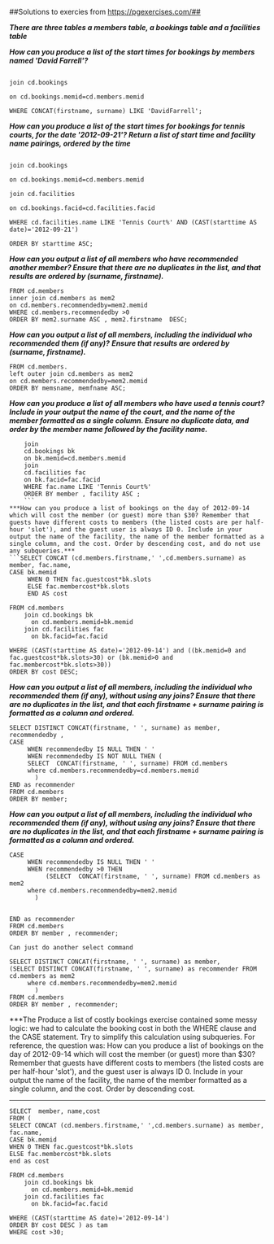 ##Solutions to exercies from https://pgexercises.com/##


***There are three tables a members table, a bookings table and a facilities table***

***How can you produce a list of the start times for bookings by members named 'David Farrell'?***

```select starttime from cd.members

join cd.bookings

on cd.bookings.memid=cd.members.memid

WHERE CONCAT(firstname, surname) LIKE 'DavidFarrell';
```

***How can you produce a list of the start times for bookings for tennis courts, for the date '2012-09-21'? Return a list of start time and facility name pairings, ordered
by the time***

```select  starttime, name from cd.members

join cd.bookings

on cd.bookings.memid=cd.members.memid 

join cd.facilities

on cd.bookings.facid=cd.facilities.facid

WHERE cd.facilities.name LIKE 'Tennis Court%' AND (CAST(starttime AS date)='2012-09-21')
 
ORDER BY starttime ASC;
```

***How can you output a list of all members who have recommended another member? Ensure that there are no duplicates in the list, 
and that results are ordered by (surname, firstname).***


```SELECT DISTINCT mem2.firstname as firstname, mem2.surname as surname
FROM cd.members 
inner join cd.members as mem2 
on cd.members.recommendedby=mem2.memid 
WHERE cd.members.recommendedby >0 
ORDER BY mem2.surname ASC , mem2.firstname  DESC;
```

***How can you output a list of all members, including the individual who recommended them (if any)?***
***Ensure that results are ordered by (surname, firstname).***

```SELECT cd.members.firstname as memfname, cd.members.surname as memsname ,  mem2.firstname as recfname, mem2.surname as recsname 
FROM cd.members. 
left outer join cd.members as mem2 
on cd.members.recommendedby=mem2.memid 
ORDER BY memsname, memfname ASC;
``` 

***How can you produce a list of all members who have used a tennis court? Include in your output the name of the court, and the name of the member formatted as a single column. Ensure no duplicate data, and order by the member name followed by the facility name.***

```SELECT DISTINCT CONCAT(firstname,' ', surname) as member , fac.name as facility FROM cd.members 
    join 
    cd.bookings bk 
    on bk.memid=cd.members.memid 
    join 
    cd.facilities fac 
    on bk.facid=fac.facid 
    WHERE fac.name LIKE 'Tennis Court%' 
    ORDER BY member , facility ASC ;
    ```
***How can you produce a list of bookings on the day of 2012-09-14 which will cost the member (or guest) more than $30? Remember that guests have different costs to members (the listed costs are per half-hour 'slot'), and the guest user is always ID 0. Include in your output the name of the facility, the name of the member formatted as a single column, and the cost. Order by descending cost, and do not use any subqueries.***
```SELECT CONCAT (cd.members.firstname,' ',cd.members.surname) as member, fac.name, 
CASE bk.memid
     WHEN 0 THEN fac.guestcost*bk.slots
     ELSE fac.membercost*bk.slots
	 END AS cost
	 
FROM cd.members
	join cd.bookings bk
	  on cd.members.memid=bk.memid
	join cd.facilities fac
	  on bk.facid=fac.facid
  
WHERE (CAST(starttime AS date)='2012-09-14') and ((bk.memid=0 and fac.guestcost*bk.slots>30) or (bk.memid>0 and fac.membercost*bk.slots>30))
ORDER BY cost DESC;
```
***How can you output a list of all members, including the individual who recommended them (if any), without using any joins? Ensure that there are no duplicates in the list, and that each firstname + surname pairing is formatted as a column and ordered.***
```
SELECT DISTINCT CONCAT(firstname, ' ', surname) as member, recommendedby ,
CASE 
     WHEN recommendedby IS NULL THEN ' '
     WHEN recommendedby IS NOT NULL THEN (
	 SELECT  CONCAT(firstname, ' ', surname) FROM cd.members
	 where cd.members.recommendedby=cd.members.memid
	   )
END as recommender
FROM cd.members
ORDER BY member;
```

***How can you output a list of all members, including the individual who recommended them (if any), without using any joins? Ensure that there are no duplicates in the list, and that each firstname + surname pairing is formatted as a column and ordered.***

```SELECT DISTINCT CONCAT(firstname, ' ', surname) as member,
CASE 
     WHEN recommendedby IS NULL THEN ' '
     WHEN recommendedby >0 THEN 
	 	  (SELECT  CONCAT(firstname, ' ', surname) FROM cd.members as mem2
	 where cd.members.recommendedby=mem2.memid
	   )

	
END as recommender
FROM cd.members
ORDER BY member , recommender;

Can just do another select command

SELECT DISTINCT CONCAT(firstname, ' ', surname) as member, 
(SELECT DISTINCT CONCAT(firstname, ' ', surname) as recommender FROM cd.members as mem2
	 where cd.members.recommendedby=mem2.memid
	   ) 
FROM cd.members
ORDER BY member , recommender;
```

***The Produce a list of costly bookings exercise contained some messy logic: we had to calculate the booking cost in both the WHERE clause and the CASE statement. Try to simplify this calculation using subqueries. For reference, the question was:
How can you produce a list of bookings on the day of 2012-09-14 which will cost the member (or guest) more than $30? Remember that guests have different costs to members (the listed costs are per half-hour 'slot'), and the guest user is always ID 0. Include in your output the name of the facility, the name of the member formatted as a single column, and the cost. Order by descending cost.
***
```
SELECT  member, name,cost
FROM (
SELECT CONCAT (cd.members.firstname,' ',cd.members.surname) as member, fac.name, 
CASE bk.memid
WHEN 0 THEN fac.guestcost*bk.slots
ELSE fac.membercost*bk.slots
end as cost

FROM cd.members
	join cd.bookings bk
	  on cd.members.memid=bk.memid
	join cd.facilities fac
	  on bk.facid=fac.facid
  
WHERE (CAST(starttime AS date)='2012-09-14')
ORDER BY cost DESC ) as tam
WHERE cost >30;
```

